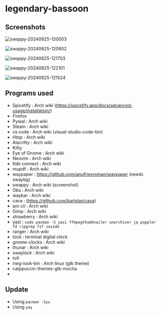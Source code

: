 # legendary-bassoon
## Screenshots

![swappy-20240625-120003](https://github.com/notsuju/legendary-bassoon/assets/131643792/81ff1886-15c4-4a40-b439-445ea364f7be)

![swappy-20240625-120602](https://github.com/notsuju/legendary-bassoon/assets/131643792/f7d499b3-3c73-40e2-9bf1-2acd1299fd83)

![swappy-20240625-121703](https://github.com/notsuju/legendary-bassoon/assets/131643792/b3ac56e7-ac9c-4a23-96ed-91df8b910759)

![swappy-20240625-122101](https://github.com/notsuju/legendary-bassoon/assets/131643792/cccd2534-37df-4d0b-8458-e6c4d0967e30)

![swappy-20240625-121524](https://github.com/notsuju/legendary-bassoon/assets/131643792/01c5ef22-d13f-4653-97b8-02f5ef49014f)

## Programs used

+ Spicetify : Arch wiki (https://spicetify.app/docs/advanced-usage/installation/)
+ Firefox
+ Pywal : Arch wiki
+ Steam : Arch wiki
+ vs code : Arch wiki (visual-studio-code-bin)
+ Htop : Arch wiki
+ Alacritty : Arch wiki
+ Kitty 
+ Eye of Gnome : Arch wiki
+ Neovim : Arch wiki
+ Kde connect : Arch wiki
+ mupdf : Arch wiki
+ waypaper : https://github.com/anufrievroman/waypaper (needs swaybg)
+ swappy : Arch wiki (screenshot)
+ Obs : Arch wiki
+ waybar : Arch wiki
+ cava : (https://github.com/karlstav/cava)
+ ani-cli : Arch wiki
+ Gimp : Arch wiki
+ strawberry : Arch wiki
+ yazi : `sudo pacman -S yazi ffmpegthumbnailer unarchiver jq poppler fd ripgrep fzf zoxide`
+ ranger : Arch wiki
+ tock : terminal digital clock
+ gnome-clocks : Arch wiki
+ thunar : Arch wiki
+ swaylock : Arch wiki
+ tofi
+ nwg-look-bin : Arch linux (gtk theme)
+ catppuccin-themes-gtk-mocha
+ 

## Update

+ Using `pacman -Syu`
+ Using `yay`
